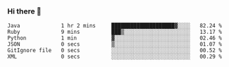 ### Hi there 👋

<!--START_SECTION:waka-->

```text
Java             1 hr 2 mins     ████████████████████▓░░░░   82.24 %
Ruby             9 mins          ███▒░░░░░░░░░░░░░░░░░░░░░   13.17 %
Python           1 min           ▓░░░░░░░░░░░░░░░░░░░░░░░░   02.46 %
JSON             0 secs          ▒░░░░░░░░░░░░░░░░░░░░░░░░   01.07 %
GitIgnore file   0 secs          ░░░░░░░░░░░░░░░░░░░░░░░░░   00.52 %
XML              0 secs          ░░░░░░░░░░░░░░░░░░░░░░░░░   00.29 %
```

<!--END_SECTION:waka-->

<!--
**jerry-shao/jerry-shao** is a ✨ _special_ ✨ repository because its `README.md` (this file) appears on your GitHub profile.

Here are some ideas to get you started:

- 🔭 I’m currently working on ...
- 🌱 I’m currently learning ...
- 👯 I’m looking to collaborate on ...
- 🤔 I’m looking for help with ...
- 💬 Ask me about ...
- 📫 How to reach me: ...
- 😄 Pronouns: ...
- ⚡ Fun fact: ...
-->
